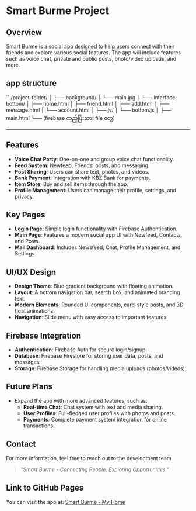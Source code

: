 # Smart Burme Project

## Overview
Smart Burme is a social app designed to help users connect with their friends and explore various social features. The app will include features such as voice chat, private and public posts, photo/video uploads, and more.
## app structure 
``
/project-folder/
│
├── background/
│    └── main.jpg
│
├── interface-bottom/
│    ├── home.html
│    ├── friend.html
│    ├── add.html
│    ├── message.html
│    └── account.html
│
├── js/
│    └── bottom.js
│
├── main.html
└── (firebase ထည့်ပြီးသား file တွေ)

---

## Features
- **Voice Chat Party**: One-on-one and group voice chat functionality.
- **Feed System**: Newfeed, Friends' posts, and messaging.
- **Post Sharing**: Users can share text, photos, and videos.
- **Bank Payment**: Integration with KBZ Bank for payments.
- **Item Store**: Buy and sell items through the app.
- **Profile Management**: Users can manage their profile, settings, and privacy.

## Key Pages
- **Login Page**: Simple login functionality with Firebase Authentication.
- **Main Page**: Features a modern social app UI with Newfeed, Contacts, and Posts.
- **Mail Dashboard**: Includes Newsfeed, Chat, Profile Management, and Settings.

## UI/UX Design
- **Design Theme**: Blue gradient background with floating animation.
- **Layout**: A bottom navigation bar, search box, and animated branding text.
- **Modern Elements**: Rounded UI components, card-style posts, and 3D float animations.
- **Navigation**: Slide menu with easy access to important features.

## Firebase Integration
- **Authentication**: Firebase Auth for secure login/signup.
- **Database**: Firebase Firestore for storing user data, posts, and messages.
- **Storage**: Firebase Storage for handling media uploads (photos/videos).

## Future Plans
- Expand the app with more advanced features, such as:
  - **Real-time Chat**: Chat system with text and media sharing.
  - **User Profiles**: Full-fledged user profiles with photos and posts.
  - **Payments**: Complete payment system integration for online transactions.

## Contact
For more information, feel free to reach out to the development team.

> *"Smart Burme - Connecting People, Exploring Opportunities."*

## Link to GitHub Pages
You can visit the app at: [Smart Burme - My Home](https://smartburme.github.io/My_Home/)
